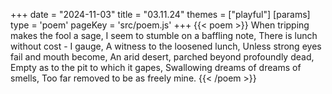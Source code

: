 +++
date = "2024-11-03"
title = "03.11.24"
themes = ["playful"]
[params]
  type = 'poem'
  pageKey = 'src/poem.js'
+++
{{< poem >}}
When tripping makes the fool a sage,
I seem to stumble on a baffling note,
There is lunch without cost - I gauge,
A witness to the loosened lunch,
Unless strong eyes fail and mouth become,
An arid desert, parched beyond profoundly dead,
Empty as to the pit to which it gapes,
Swallowing dreams of dreams of smells,
Too far removed to be as freely mine.
{{< /poem >}}